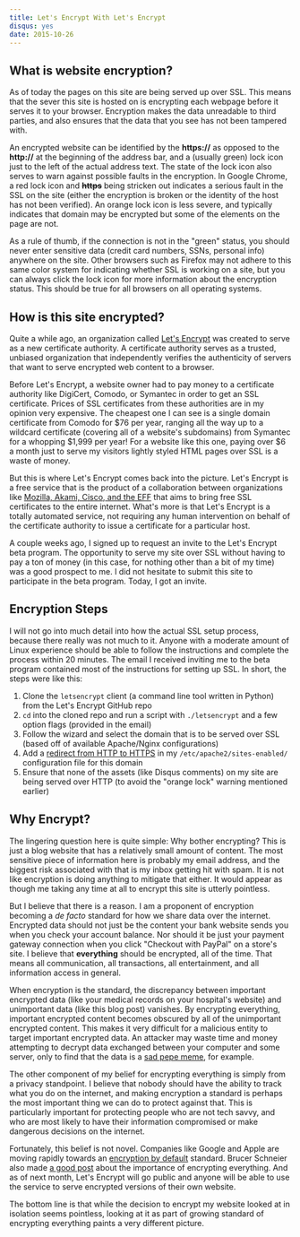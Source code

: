 ```yaml
---
title: Let's Encrypt With Let's Encrypt
disqus: yes
date: 2015-10-26
---
```


## What is website encryption?

As of today the pages on this site are being served up over SSL.  This means that the sever this site is hosted on is encrypting each webpage before it serves it to your browser.  Encryption makes the data unreadable to third parties, and also ensures that the data that you see has not been tampered with.

An encrypted website can be identified by the **https://** as opposed to the **http://** at the beginning of the address bar, and a (usually green) lock icon just to the left of the actual address text.  The state of the lock icon also serves to warn against possible faults in the encryption.  In Google Chrome, a red lock icon and ~~**https**~~ being stricken out indicates a serious fault in the SSL on the site (either the encryption is broken or the identity of the host has not been verified).  An orange lock icon is less severe, and typically indicates that domain may be encrypted but some of the elements on the page are not.

As a rule of thumb, if the connection is not in the "green" status, you should never enter sensitive data (credit card numbers, SSNs, personal info) anywhere on the site.  Other browsers such as Firefox may not adhere to this same color system for indicating whether SSL is working on a site, but you can always click the lock icon for more information about the encryption status.  This should be true for all browsers on all operating systems.

## How is this site encrypted?

Quite a while ago, an organization called [Let's Encrypt](https://letsencrypt.org/) was created to serve as a new certificate authority.  A certificate authority serves as a trusted, unbiased organization that independently verifies the authenticity of servers that want to serve encrypted web content to a browser.

Before Let's Encrypt, a website owner had to pay money to a certificate authority like DigiCert, Comodo, or Symantec in order to get an SSL certificate.  Prices of SSL certificates from these authorities are in my opinion very expensive.  The cheapest one I can see is a single domain certificate from Comodo for $76 per year, ranging all the way up to a wildcard certificate (covering all of a website's subdomains) from Symantec for a whopping $1,999 per year!  For a website like this one, paying over $6 a month just to serve my visitors lightly styled HTML pages over SSL is a waste of money.

But this is where Let's Encrypt comes back into the picture.  Let's Encrypt is a free service that is the product of a collaboration between organizations like [Mozilla, Akami, Cisco, and the EFF](https://letsencrypt.org/sponsors/) that aims to bring free SSL certificates to the entire internet.  What's more is that Let's Encrypt is a totally automated service, not requiring any human intervention on behalf of the certificate authority to issue a certificate for a particular host.

A couple weeks ago, I signed up to request an invite to the Let's Encrypt beta program.  The opportunity to serve my site over SSL without having to pay a ton of money (in this case, for nothing other than a bit of my time) was a good prospect to me.  I did not hesitate to submit this site to participate in the beta program.  Today, I got an invite.

## Encryption Steps

I will not go into much detail into how the actual SSL setup process, because there really was not much to it.  Anyone with a moderate amount of Linux experience should be able to follow the instructions and complete the process within 20 minutes.  The email I received inviting me to the beta program contained most of the instructions for setting up SSL.  In short, the steps were like this:

1. Clone the `letsencrypt` client (a command line tool written in Python) from the Let's Encrypt GitHub repo
2. `cd` into the cloned repo and run a script with `./letsencrypt` and a few option flags (provided in the email)
3. Follow the wizard and select the domain that is to be served over SSL (based off of available Apache/Nginx configurations)
4. Add a [redirect from HTTP to HTTPS](http://serverfault.com/a/570290/256141) in my `/etc/apache2/sites-enabled/` configuration file for this domain
5. Ensure that none of the assets (like Disqus comments) on my site are being served over HTTP (to avoid the "orange lock" warning mentioned earlier)

## Why Encrypt?

The lingering question here is quite simple: Why bother encrypting?  This is just a blog website that has a relatively small amount of content.  The most sensitive piece of information here is probably my email address, and the biggest risk associated with that is my inbox getting hit with spam.  It is not like encryption is doing anything to mitigate that either.  It would appear as though me taking any time at all to encrypt this site is utterly pointless.

But I believe that there is a reason.  I am a proponent of encryption becoming a *de facto* standard for how we share data over the internet.  Encrypted data should not just be the content your bank website sends you when you check your account balance.  Nor should it be just your payment gateway connection when you click "Checkout with PayPal" on a store's site.  I believe that **everything** should be encrypted, all of the time.  That means all communication, all transactions, all entertainment, and all information access in general.

When encryption is the standard, the discrepancy between important encrypted data (like your medical records on your hospital's website) and unimportant data (like this blog post) vanishes.  By encrypting everything, important encrypted content becomes obscured by all of the unimportant encrypted content.  This makes it very difficult for a malicious entity to target important encrypted data.  An attacker may waste time and money attempting to decrypt data exchanged between your computer and some server, only to find that the data is a [sad pepe meme](/images/sad-pepe.png), for example.

The other component of my belief for encrypting everything is simply from a privacy standpoint.  I believe that nobody should have the ability to track what you do on the internet, and making encryption a standard is perhaps the most important thing we can do to protect against that.  This is particularly important for protecting people who are not tech savvy, and who are most likely to have their information compromised or make dangerous decisions on the internet.

Fortunately, this belief is not novel.  Companies like Google and Apple are moving rapidly towards an [encryption by default](https://nakedsecurity.sophos.com/2015/10/21/new-android-marshmallow-devices-must-have-default-encryption-google-says/) standard.  Brucer Schneier also made [a good post](https://www.schneier.com/blog/archives/2015/06/why_we_encrypt.html) about the importance of encrypting everything.  And as of next month, Let's Encrypt will go public and anyone will be able to use the service to serve encrypted versions of their own website.

The bottom line is that while the decision to encrypt my website looked at in isolation seems pointless, looking at it as part of growing standard of encrypting everything paints a very different picture.
